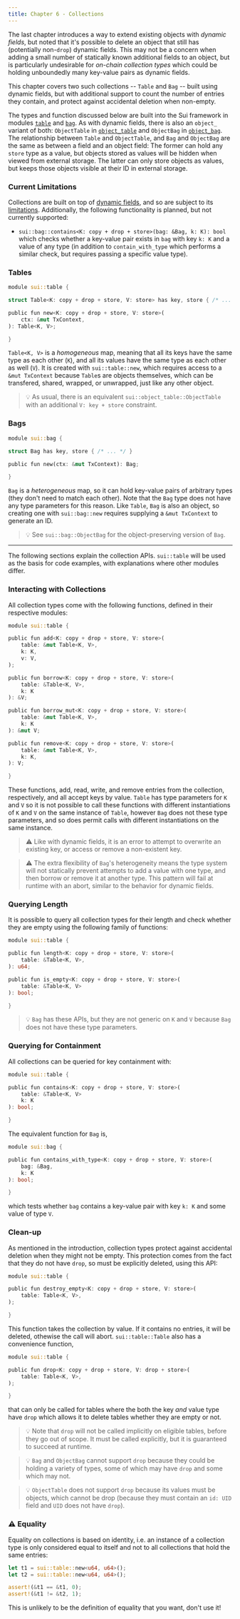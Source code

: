 ```yaml
---
title: Chapter 6 - Collections
---
```


The last chapter introduces a way to extend existing objects with *dynamic fields*, but noted that it's possible to delete an object that still has (potentially non-`drop`) dynamic fields. This may not be a concern when adding a small number of statically known additional fields to an object, but is particularly undesirable for *on-chain collection types* which could be holding unboundedly many key-value pairs as dynamic fields.

This chapter covers two such collections -- `Table` and `Bag` -- built using dynamic fields, but with additional support to count the number of entries they contain, and protect against accidental deletion when non-empty.

The types and function discussed below are built into the Sui framework in modules [`table`](https://github.com/MystenLabs/sui/blob/main/crates/sui-framework/sources/table.move) and [`bag`](https://github.com/MystenLabs/sui/blob/main/crates/sui-framework/sources/bag.move). As with dynamic fields, there is also an `object_` variant of both: `ObjectTable` in [`object_table`](https://github.com/MystenLabs/sui/blob/main/crates/sui-framework/sources/object_table.move) and `ObjectBag` in [`object_bag`](https://github.com/MystenLabs/sui/blob/main/crates/sui-framework/sources/object_bag.move). The relationship between `Table` and `ObjectTable`, and `Bag` and `ObjectBag` are the same as between a field and an object field: The former can hold any `store` type as a value, but objects stored as values will be hidden when viewed from external storage. The latter can only store objects as values, but keeps those objects visible at their ID in external storage.

### Current Limitations

Collections are built on top of [dynamic fields](ch5-dynamic-fields.md), and so are subject to its [limitations](ch5-dynamic-fields.md#current-limitations). Additionally, the following functionality is planned, but not currently supported:

- `sui::bag::contains<K: copy + drop + store>(bag: &Bag, k: K): bool` which checks whether a key-value pair exists in `bag` with key `k: K` and a value of any type (in addition to `contain_with_type` which performs a similar check, but requires passing a specific value type).


### Tables

```rust
module sui::table {

struct Table<K: copy + drop + store, V: store> has key, store { /* ... */ }

public fun new<K: copy + drop + store, V: store>(
    ctx: &mut TxContext,
): Table<K, V>;

}
```

`Table<K, V>` is a *homogeneous* map, meaning that all its keys have the same type as each other (`K`), and all its values have the same type as each other as well (`V`). It is created with `sui::table::new`, which requires access to a `&mut TxContext` because `Table`s are objects themselves, which can be transfered, shared, wrapped, or unwrapped, just like any other object.

> :bulb: As usual, there is an equivalent `sui::object_table::ObjectTable` with an additional `V: key + store` constraint.

### Bags

```rust
module sui::bag {

struct Bag has key, store { /* ... */ }

public fun new(ctx: &mut TxContext): Bag;

}
```

`Bag` is a *heterogeneous* map, so it can hold key-value pairs of arbitrary types (they don't need to match each other). Note that the `Bag` type does not have any type parameters for this reason. Like `Table`, `Bag` is also an object, so creating one with `sui::bag::new` requires supplying a `&mut TxContext` to generate an ID.

> :bulb: See `sui::bag::ObjectBag` for the object-preserving version of `Bag`.

---

The following sections explain the collection APIs. `sui::table` will be used as the basis for code examples, with explanations where other modules differ.

### Interacting with Collections

All collection types come with the following functions, defined in their respective modules:

```rust
module sui::table {

public fun add<K: copy + drop + store, V: store>(
    table: &mut Table<K, V>,
    k: K,
    v: V,
);

public fun borrow<K: copy + drop + store, V: store>(
    table: &Table<K, V>,
    k: K
): &V;

public fun borrow_mut<K: copy + drop + store, V: store>(
    table: &mut Table<K, V>,
    k: K
): &mut V;

public fun remove<K: copy + drop + store, V: store>(
    table: &mut Table<K, V>,
    k: K,
): V;

}
```

These functions, add, read, write, and remove entries from the collection, respectively, and all accept keys by value. `Table` has type parameters for `K` and `V` so it is not possible to call these functions with different instantiations of `K` and `V` on the same instance of `Table`, however `Bag` does not these type parameters, and so does permit calls with different instantiations on the same instance.

> :warning: Like with dynamic fields, it is an error to attempt to overwrite an existing key, or access or remove a non-existent key.

> :warning: The extra flexibility of `Bag`'s heterogeneity means the type system will not statically prevent attempts to add a value with one type, and then borrow or remove it at another type. This pattern will fail at runtime with an abort, similar to the behavior for dynamic fields.

### Querying Length

It is possible to query all collection types for their length and check whether they are empty using the following family of functions:

```rust
module sui::table {

public fun length<K: copy + drop + store, V: store>(
    table: &Table<K, V>,
): u64;

public fun is_empty<K: copy + drop + store, V: store>(
    table: &Table<K, V>
): bool;

}
```

> :bulb: `Bag` has these APIs, but they are not generic on `K` and `V` because `Bag` does not have these type parameters.

### Querying for Containment

All collections can be queried for key containment with:

```rust
module sui::table {

public fun contains<K: copy + drop + store, V: store>(
    table: &Table<K, V>
    k: K
): bool;

}
```

The equivalent function for `Bag` is,

```rust
module sui::bag {

public fun contains_with_type<K: copy + drop + store, V: store>(
    bag: &Bag,
    k: K
): bool;

}
```

which tests whether `bag` contains a key-value pair with key `k: K` and some value of type `V`.

### Clean-up

As mentioned in the introduction, collection types protect against accidental deletion when they might not be empty. This protection comes from the fact that they do not have `drop`, so must be explicitly deleted, using this API:

```rust
module sui::table {

public fun destroy_empty<K: copy + drop + store, V: store>(
    table: Table<K, V>,
);

}
```

This function takes the collection by value. If it contains no entries, it will be deleted, othewise the call will abort. `sui::table::Table` also has a convenience function,

```rust
module sui::table {

public fun drop<K: copy + drop + store, V: drop + store>(
    table: Table<K, V>,
);

}
```

that can only be called for tables where the both the key *and* value type have `drop` which allows it to delete tables whether they are empty or not.

> :bulb: Note that `drop` will not be called implicitly on eligible tables, before they go out of scope.  It must be called explicitly, but it is guaranteed to succeed at runtime.

> :bulb: `Bag` and `ObjectBag` cannot support `drop` because they could be holding a variety of types, some of which may have `drop` and some which may not.

> :bulb: `ObjectTable` does not support `drop` because its values must be objects, which cannot be drop (because they must contain an `id: UID` field and `UID` does not have `drop`).

### :warning: Equality

Equality on collections is based on identity, i.e. an instance of a collection type is only considered equal to itself and not to all collections that hold the same entries:

```rust
let t1 = sui::table::new<u64, u64>();
let t2 = sui::table::new<u64, u64>();

assert!(&t1 == &t1, 0);
assert!(&t1 != &t2, 1);
```

This is unlikely to be the definition of equality that you want, don't use it!
